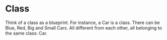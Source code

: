 # Class

Think of a class as a blueprint. For instance, a Car is a class. There can be Blue, Red, Big and Small Cars. All different from each other, all belonging to the same class: Car.
